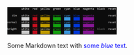 <img src="https://raw.githubusercontent.com/DanGill/scprint/master/media/001.png" alt="stdout" title="stdout" width="50%" height="50%" />
<p>Some Markdown text with <span style="color:blue">some <em>blue</em> text</span>.</p>

